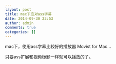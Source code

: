 ```yaml
---
layout: post
title: mac下应对ass字幕
date: 2014-09-30 23:53
author: admin
comments: true
categories: []
---
```

mac下，使用ass字幕比较好的播放器 Movist for Mac...

只要ass扩展和视频标题一样就可以播放的了。
